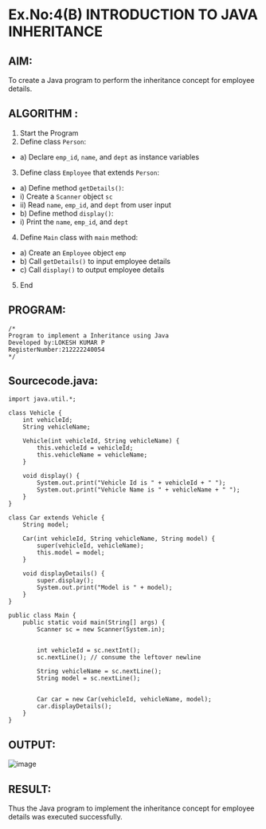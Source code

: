 # Ex.No:4(B) INTRODUCTION TO JAVA INHERITANCE

## AIM:
To create  a Java program to perform the inheritance concept for employee details.

## ALGORITHM :
1.	Start the Program
2.	Define class `Person`:
-	a) Declare `emp_id`, `name`, and `dept` as instance variables
3.	Define class `Employee` that extends `Person`:
-	a) Define method `getDetails()`:
-	i) Create a `Scanner` object `sc`
-	ii) Read `name`, `emp_id`, and `dept` from user input
-	b) Define method `display()`:
-	i) Print the `name`, `emp_id`, and `dept`
4.	Define `Main` class with `main` method:
-	a) Create an `Employee` object `emp`
-	b) Call `getDetails()` to input employee details
-	c) Call `display()` to output employee details
5.	End








## PROGRAM:
 ```
/*
Program to implement a Inheritance using Java
Developed by:LOKESH KUMAR P 
RegisterNumber:212222240054  
*/
```

## Sourcecode.java:
```
import java.util.*;

class Vehicle {
    int vehicleId;
    String vehicleName;

    Vehicle(int vehicleId, String vehicleName) {
        this.vehicleId = vehicleId;
        this.vehicleName = vehicleName;
    }

    void display() {
        System.out.print("Vehicle Id is " + vehicleId + " ");
        System.out.print("Vehicle Name is " + vehicleName + " ");
    }
}

class Car extends Vehicle {
    String model;

    Car(int vehicleId, String vehicleName, String model) {
        super(vehicleId, vehicleName);
        this.model = model;
    }

    void displayDetails() {
        super.display();
        System.out.print("Model is " + model);
    }
}

public class Main {
    public static void main(String[] args) {
        Scanner sc = new Scanner(System.in);
        
        
        int vehicleId = sc.nextInt();
        sc.nextLine(); // consume the leftover newline
        
        String vehicleName = sc.nextLine();
        String model = sc.nextLine();

        
        Car car = new Car(vehicleId, vehicleName, model);
        car.displayDetails();
    }
}
```






## OUTPUT:
![image](https://github.com/user-attachments/assets/f357ed23-bb64-4270-a2bd-50783b62786a)



## RESULT:
Thus the Java program to implement the inheritance concept for employee details was  executed successfully.


